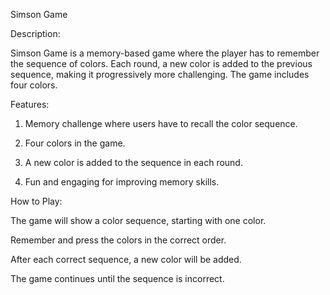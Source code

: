 Simson Game


Description:

  Simson Game is a memory-based game where the player has to remember the sequence of colors. Each round, a new color is added to the previous sequence, making it  progressively more challenging. The game includes four colors.


Features:

1. Memory challenge where users have to recall the color sequence.

2. Four colors in the game.

3. A new color is added to the sequence in each round.

4. Fun and engaging for improving memory skills.

          
How to Play:

The game will show a color sequence, starting with one color.

Remember and press the colors in the correct order.

After each correct sequence, a new color will be added.

The game continues until the sequence is incorrect.
